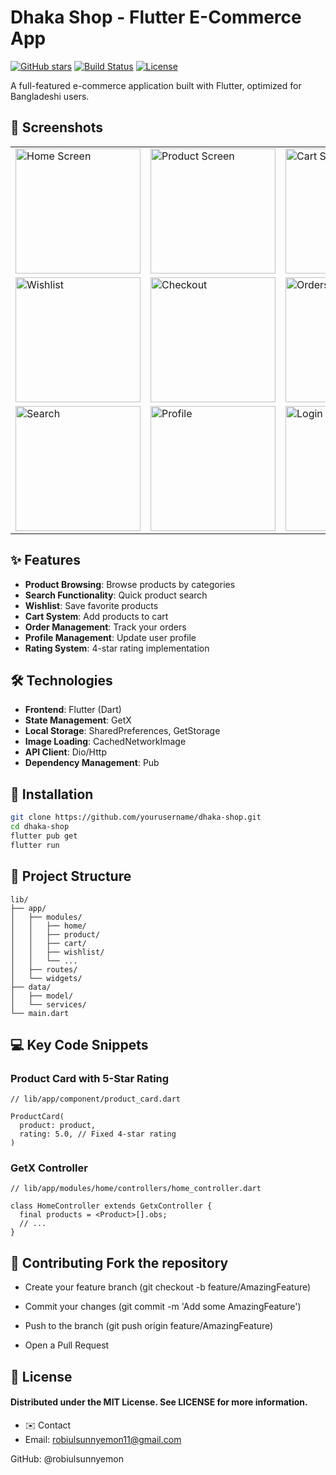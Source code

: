# Dhaka Shop - Flutter E-Commerce App

[![GitHub stars](https://img.shields.io/github/stars/yourusername/dhaka-shop?style=social)](https://github.com/yourusername/dhaka-shop)
[![Build Status](https://img.shields.io/github/actions/workflow/status/yourusername/dhaka-shop/flutter.yml)](https://github.com/yourusername/dhaka-shop/actions)
[![License](https://img.shields.io/badge/license-MIT-blue.svg)](https://opensource.org/licenses/MIT)

A full-featured e-commerce application built with Flutter, optimized for Bangladeshi users.

## 📸 Screenshots

<div align="center">
  <table>
    <tr>
      <td><img src="assets/screenshots/1_home.jpg" width="200" alt="Home Screen"></td>
      <td><img src="assets/screenshots/2_product.jpg" width="200" alt="Product Screen"></td>
      <td><img src="assets/screenshots/3_cart.jpg" width="200" alt="Cart Screen"></td>
    </tr>
    <tr>
      <td><img src="assets/screenshots/4_wishlist.jpg" width="200" alt="Wishlist"></td>
      <td><img src="assets/screenshots/5_checkout.jpg" width="200" alt="Checkout"></td>
      <td><img src="assets/screenshots/6_orders.jpg" width="200" alt="Orders"></td>
    </tr>
    <tr>
      <td><img src="assets/screenshots/7_search.jpg" width="200" alt="Search"></td>
      <td><img src="assets/screenshots/8_profile.jpg" width="200" alt="Profile"></td>
      <td><img src="assets/screenshots/9_login.jpg" width="200" alt="Login"></td>
    </tr>
  </table>
</div>

## ✨ Features

- **Product Browsing**: Browse products by categories
- **Search Functionality**: Quick product search
- **Wishlist**: Save favorite products
- **Cart System**: Add products to cart
- **Order Management**: Track your orders
- **Profile Management**: Update user profile
- **Rating System**: 4-star rating implementation

## 🛠️ Technologies

- **Frontend**: Flutter (Dart)
- **State Management**: GetX
- **Local Storage**: SharedPreferences, GetStorage
- **Image Loading**: CachedNetworkImage
- **API Client**: Dio/Http
- **Dependency Management**: Pub

## 🚀 Installation

```bash
git clone https://github.com/yourusername/dhaka-shop.git
cd dhaka-shop
flutter pub get
flutter run
```
## 📂 Project Structure
```
lib/
├── app/
│   ├── modules/
│   │   ├── home/
│   │   ├── product/
│   │   ├── cart/
│   │   ├── wishlist/
│   │   └── ...
│   ├── routes/
│   └── widgets/
├── data/
│   ├── model/
│   └── services/
└── main.dart

```
## 💻 Key Code Snippets
### Product Card with 5-Star Rating
```
// lib/app/component/product_card.dart

ProductCard(
  product: product,
  rating: 5.0, // Fixed 4-star rating
)
```
### GetX Controller
```
// lib/app/modules/home/controllers/home_controller.dart

class HomeController extends GetxController {
  final products = <Product>[].obs;
  // ...
}
```
## 🤝 Contributing Fork the repository

- Create your feature branch (git checkout -b feature/AmazingFeature)

- Commit your changes (git commit -m 'Add some AmazingFeature')

- Push to the branch (git push origin feature/AmazingFeature)

- Open a Pull Request

## 📄 License
#### Distributed under the MIT License. See LICENSE for more information.

- ✉️ Contact
- Email: robiulsunnyemon11@gmail.com

GitHub: @robiulsunnyemon